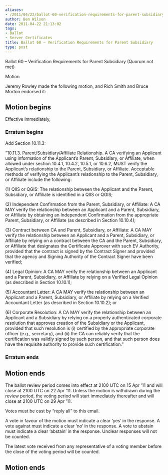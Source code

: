 ```yaml
---
aliases:
- /2011/04/22/ballot-60-verification-requirements-for-parent-subsidiary/
author: Ben Wilson
date: 2011-04-22 21:13:02
tags:
- Ballot
- Server Certificates
title: Ballot 60 – Verification Requirements for Parent Subsidiary
type: post
---
```


Ballot 60 – Verification Requirements for Parent Subsidiary (Quorum not met)

Motion

Jeremy Rowley made the following motion, and Rich Smith and Bruce Morton endorsed it:

## Motion begins

Effective immediately,

### Erratum begins

Add Section 10.11.3:

“10.11.3. Parent/Subsidiary/Affiliate Relationship. A CA verifying an Applicant using information of the Applicant’s Parent, Subsidiary, or Affiliate, when allowed under section 10.4.1, 10.4.2, 10.5.1, or 10.6.2, MUST verify the Applicant’s relationship to the Parent, Subsidiary, or Affiliate. Acceptable methods of verifying the Applicant’s relationship to the Parent, Subsidiary, or Affiliate include the following:

(1) QIIS or QGIS: The relationship between the Applicant and the Parent, Subsidiary, or Affiliate is identified in a QIIS or QGIS;

(2) Independent Confirmation from the Parent, Subsidiary, or Affiliate: A CA MAY verify the relationship between an Applicant and a Parent, Subsidiary, or Affiliate by obtaining an Independent Confirmation from the appropriate Parent, Subsidiary, or Affiliate (as described in Section 10.10.4);

(3) Contract between CA and Parent, Subsidiary, or Affiliate: A CA MAY verify the relationship between an Applicant and a Parent, Subsidiary, or Affiliate by relying on a contract between the CA and the Parent, Subsidiary, or Affiliate that designates the Certificate Approver with such EV Authority, provided that the contract is signed by the Contract Signer and provided that the agency and Signing Authority of the Contract Signer have been verified;

(4) Legal Opinion: A CA MAY verify the relationship between an Applicant and a Parent, Subsidiary, or Affiliate by relying on a Verified Legal Opinion (as described in Section 10.10.1);

(5) Accountant Letter: A CA MAY verify the relationship between an Applicant and a Parent, Subsidiary, or Affiliate by relying on a Verified Accountant Letter (as described in Section 10.10.2); or

(6) Corporate Resolution: A CA MAY verify the relationship between an Applicant and a Subsidiary by relying on a properly authenticated corporate resolution that approves creation of the Subsidiary or the Applicant, provided that such resolution is (i) certified by the appropriate corporate officer (e.g., secretary), and (ii) the CA can reliably verify that the certification was validly signed by such person, and that such person does have the requisite authority to provide such certification.”

### Erratum ends

## Motion ends

The ballot review period comes into effect at 2100 UTC on 15 Apr ’11 and will close at 2100 UTC on 22 Apr ’11. Unless the motion is withdrawn during the review period, the voting period will start immediately thereafter and will close at 2100 UTC on 29 Apr ’11.

Votes must be cast by “reply all” to this email.

A vote in favour of the motion must indicate a clear ‘yes’ in the response. A vote against must indicate a clear ‘no’ in the response. A vote to abstain must indicate a clear ‘abstain’ in the response. Unclear responses will not be counted.

The latest vote received from any representative of a voting member before the close of the voting period will be counted.

## Motion ends